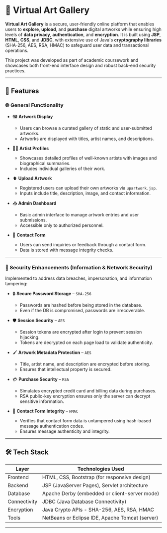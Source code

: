 # 🎨 Virtual Art Gallery

**Virtual Art Gallery** is a secure, user-friendly online platform that enables users to **explore**, **upload**, and **purchase** digital artworks while ensuring high levels of **data privacy**, **authentication**, and **encryption**. It is built using **JSP**, **HTML**, **CSS**, and **JDBC**, with extensive use of Java's **cryptography libraries** (SHA-256, AES, RSA, HMAC) to safeguard user data and transactional operations.

This project was developed as part of academic coursework and showcases both front-end interface design and robust back-end security practices.

---

## 📌 Features

### 🌐 General Functionality

- 🖼️ **Artwork Display**
  - Users can browse a curated gallery of static and user-submitted artworks.
  - Artworks are displayed with titles, artist names, and descriptions.

- 👩‍🎨 **Artist Profiles**
  - Showcases detailed profiles of well-known artists with images and biographical summaries.
  - Includes individual galleries of their work.

- ⬆️ **Upload Artwork**
  - Registered users can upload their own artworks via `upartwork.jsp`.
  - Inputs include title, description, image, and contact information.

- 📥 **Admin Dashboard**
  - Basic admin interface to manage artwork entries and user submissions.
  - Accessible only to authorized personnel.

- 💬 **Contact Form**
  - Users can send inquiries or feedback through a contact form.
  - Data is stored with message integrity checks.

---

### 🔐 Security Enhancements (Information & Network Security)

Implemented to address data breaches, impersonation, and information tampering:

- 🔒 **Secure Password Storage** – `SHA-256`
  - Passwords are hashed before being stored in the database.
  - Even if the DB is compromised, passwords are irrecoverable.

- 🛡️ **Session Security** – `AES`
  - Session tokens are encrypted after login to prevent session hijacking.
  - Tokens are decrypted on each page load to validate authenticity.

- 🖌️ **Artwork Metadata Protection** – `AES`
  - Title, artist name, and description are encrypted before storing.
  - Ensures that intellectual property is secured.

- 💳 **Purchase Security** – `RSA`
  - Simulates encrypted credit card and billing data during purchases.
  - RSA public-key encryption ensures only the server can decrypt sensitive information.

- 📧 **Contact Form Integrity** – `HMAC`
  - Verifies that contact form data is untampered using hash-based message authentication codes.
  - Ensures message authenticity and integrity.

---

## 🛠️ Tech Stack

| Layer       | Technologies Used                                      |
|-------------|--------------------------------------------------------|
| Frontend    | HTML, CSS, Bootstrap (for responsive design)          |
| Backend     | JSP (JavaServer Pages), Servlet architecture           |
| Database    | Apache Derby (embedded or client-server mode)          |
| Connectivity| JDBC (Java Database Connectivity)                      |
| Encryption  | Java Crypto APIs - SHA-256, AES, RSA, HMAC             |
| Tools       | NetBeans or Eclipse IDE, Apache Tomcat (server)        |

---
